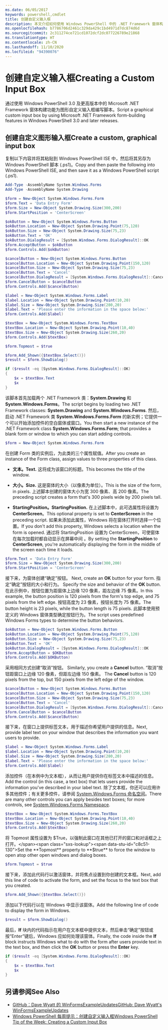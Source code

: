 ```yaml
---
ms.date: 06/05/2017
keywords: powershell,cmdlet
title: 创建自定义输入框
description: 本文介绍如何使用 Windows PowerShell 中的 .NET Framework 窗体构建功能创建自定义输入框。
ms.openlocfilehash: b7786706d2461c329da429c1bd4971d7dc874d6d
ms.sourcegitcommit: 2c311274ce721cd1072dcf2dc077226789e21868
ms.translationtype: HT
ms.contentlocale: zh-CN
ms.lasthandoff: 11/10/2020
ms.locfileid: "94390076"
---
```

# <a name="creating-a-custom-input-box"></a><span data-ttu-id="c8c51-104">创建自定义输入框</span><span class="sxs-lookup"><span data-stu-id="c8c51-104">Creating a Custom Input Box</span></span>

<span data-ttu-id="c8c51-105">通过使用 Windows PowerShell 3.0 及更高版本中的 Microsoft .NET Framework 窗体构建功能为图形自定义输入框编写脚本。</span><span class="sxs-lookup"><span data-stu-id="c8c51-105">Script a graphical custom input box by using Microsoft .NET Framework form-building features in Windows PowerShell 3.0 and later releases.</span></span>

## <a name="create-a-custom-graphical-input-box"></a><span data-ttu-id="c8c51-106">创建自定义图形输入框</span><span class="sxs-lookup"><span data-stu-id="c8c51-106">Create a custom, graphical input box</span></span>

<span data-ttu-id="c8c51-107">复制以下内容并将其粘贴到 Windows PowerShell ISE 中，然后将其另存为 Windows PowerShell 脚本 (.ps1)。</span><span class="sxs-lookup"><span data-stu-id="c8c51-107">Copy and then paste the following into Windows PowerShell ISE, and then save it as a Windows PowerShell script (.ps1).</span></span>

```powershell
Add-Type -AssemblyName System.Windows.Forms
Add-Type -AssemblyName System.Drawing

$form = New-Object System.Windows.Forms.Form
$form.Text = 'Data Entry Form'
$form.Size = New-Object System.Drawing.Size(300,200)
$form.StartPosition = 'CenterScreen'

$okButton = New-Object System.Windows.Forms.Button
$okButton.Location = New-Object System.Drawing.Point(75,120)
$okButton.Size = New-Object System.Drawing.Size(75,23)
$okButton.Text = 'OK'
$okButton.DialogResult = [System.Windows.Forms.DialogResult]::OK
$form.AcceptButton = $okButton
$form.Controls.Add($okButton)

$cancelButton = New-Object System.Windows.Forms.Button
$cancelButton.Location = New-Object System.Drawing.Point(150,120)
$cancelButton.Size = New-Object System.Drawing.Size(75,23)
$cancelButton.Text = 'Cancel'
$cancelButton.DialogResult = [System.Windows.Forms.DialogResult]::Cancel
$form.CancelButton = $cancelButton
$form.Controls.Add($cancelButton)

$label = New-Object System.Windows.Forms.Label
$label.Location = New-Object System.Drawing.Point(10,20)
$label.Size = New-Object System.Drawing.Size(280,20)
$label.Text = 'Please enter the information in the space below:'
$form.Controls.Add($label)

$textBox = New-Object System.Windows.Forms.TextBox
$textBox.Location = New-Object System.Drawing.Point(10,40)
$textBox.Size = New-Object System.Drawing.Size(260,20)
$form.Controls.Add($textBox)

$form.Topmost = $true

$form.Add_Shown({$textBox.Select()})
$result = $form.ShowDialog()

if ($result -eq [System.Windows.Forms.DialogResult]::OK)
{
    $x = $textBox.Text
    $x
}
```

<span data-ttu-id="c8c51-108">该脚本首先加载两个 .NET Framework 类：**System.Drawing** 和 **System.Windows.Forms**。</span><span class="sxs-lookup"><span data-stu-id="c8c51-108">The script begins by loading two .NET Framework classes: **System.Drawing** and **System.Windows.Forms**.</span></span> <span data-ttu-id="c8c51-109">然后，启动 .NET Framework 类 **System.Windows.Forms.Form** 的新实例；它提供一个可以开始添加控件的空白窗体或窗口。</span><span class="sxs-lookup"><span data-stu-id="c8c51-109">You then start a new instance of the .NET Framework class **System.Windows.Forms.Form**; that provides a blank form or window to which you can start adding controls.</span></span>

```powershell
$form = New-Object System.Windows.Forms.Form
```

<span data-ttu-id="c8c51-110">在创建 Form 类的实例后，为此类的三个属性赋值。</span><span class="sxs-lookup"><span data-stu-id="c8c51-110">After you create an instance of the Form class, assign values to three properties of this class.</span></span>

- <span data-ttu-id="c8c51-111">**文本。**</span><span class="sxs-lookup"><span data-stu-id="c8c51-111">**Text.**</span></span> <span data-ttu-id="c8c51-112">这将成为该窗口的标题。</span><span class="sxs-lookup"><span data-stu-id="c8c51-112">This becomes the title of the window.</span></span>

- <span data-ttu-id="c8c51-113">**大小。**</span><span class="sxs-lookup"><span data-stu-id="c8c51-113">**Size.**</span></span> <span data-ttu-id="c8c51-114">这是窗体的大小（以像素为单位）。</span><span class="sxs-lookup"><span data-stu-id="c8c51-114">This is the size of the form, in pixels.</span></span> <span data-ttu-id="c8c51-115">上述脚本创建的窗体大小为宽 300 像素、高 200 像素。</span><span class="sxs-lookup"><span data-stu-id="c8c51-115">The preceding script creates a form that's 300 pixels wide by 200 pixels tall.</span></span>

- <span data-ttu-id="c8c51-116">**StartingPosition。**</span><span class="sxs-lookup"><span data-stu-id="c8c51-116">**StartingPosition.**</span></span> <span data-ttu-id="c8c51-117">在上述脚本中，此可选属性将设置为 **CenterScreen**。</span><span class="sxs-lookup"><span data-stu-id="c8c51-117">This optional property is set to **CenterScreen** in the preceding script.</span></span>
  <span data-ttu-id="c8c51-118">如果未添加此属性，Windows 将在窗体打开时选择一个位置。</span><span class="sxs-lookup"><span data-stu-id="c8c51-118">If you don't add this property, Windows selects a location when the form is opened.</span></span> <span data-ttu-id="c8c51-119">通过将 StartingPosition 设置为 CenterScreen，可使窗体在每次加载时都自动显示在屏幕中间 。</span><span class="sxs-lookup"><span data-stu-id="c8c51-119">By setting the **StartingPosition** to **CenterScreen**, you're automatically displaying the form in the middle of the screen each time it loads.</span></span>

```powershell
$form.Text = 'Data Entry Form'
$form.Size = New-Object System.Drawing.Size(300,200)
$form.StartPosition = 'CenterScreen'
```

<span data-ttu-id="c8c51-120">接下来，为窗体创建“确定”按钮。 </span><span class="sxs-lookup"><span data-stu-id="c8c51-120">Next, create an **OK** button for your form.</span></span> <span data-ttu-id="c8c51-121">指定“确定”按钮的大小和行为。 </span><span class="sxs-lookup"><span data-stu-id="c8c51-121">Specify the size and behavior of the **OK** button.</span></span> <span data-ttu-id="c8c51-122">在此示例中，按钮位置为距窗体上边缘 120 像素，距左边缘 75 像素。</span><span class="sxs-lookup"><span data-stu-id="c8c51-122">In this example, the button position is 120 pixels from the form's top edge, and 75 pixels from the left edge.</span></span> <span data-ttu-id="c8c51-123">按钮高度为 23 像素，按钮长度为 75 像素。</span><span class="sxs-lookup"><span data-stu-id="c8c51-123">The button height is 23 pixels, while the button length is 75 pixels.</span></span> <span data-ttu-id="c8c51-124">此脚本使用预定义的 Windows 窗体类型确定按钮行为。</span><span class="sxs-lookup"><span data-stu-id="c8c51-124">The script uses predefined Windows Forms types to determine the button behaviors.</span></span>

```powershell
$okButton = New-Object System.Windows.Forms.Button
$okButton.Location = New-Object System.Drawing.Point(75,120)
$okButton.Size = New-Object System.Drawing.Size(75,23)
$okButton.Text = 'OK'
$okButton.DialogResult = [System.Windows.Forms.DialogResult]::OK
$form.AcceptButton = $OKButton
$form.Controls.Add($OKButton)
```

<span data-ttu-id="c8c51-125">采用相同方式创建“取消”按钮。 </span><span class="sxs-lookup"><span data-stu-id="c8c51-125">Similarly, you create a **Cancel** button.</span></span> <span data-ttu-id="c8c51-126">“取消”按钮距窗口上边缘 120 像素，但距左边缘 150 像素。 </span><span class="sxs-lookup"><span data-stu-id="c8c51-126">The **Cancel** button is 120 pixels from the top, but 150 pixels from the left edge of the window.</span></span>

```powershell
$cancelButton = New-Object System.Windows.Forms.Button
$cancelButton.Location = New-Object System.Drawing.Point(150,120)
$cancelButton.Size = New-Object System.Drawing.Size(75,23)
$cancelButton.Text = 'Cancel'
$cancelButton.DialogResult = [System.Windows.Forms.DialogResult]::Cancel
$form.CancelButton = $cancelButton
$form.Controls.Add($cancelButton)
```

<span data-ttu-id="c8c51-127">接下来，在窗口上提供标签文本，用于描述你希望用户提供的信息。</span><span class="sxs-lookup"><span data-stu-id="c8c51-127">Next, provide label text on your window that describes the information you want users to provide.</span></span>

```powershell
$label = New-Object System.Windows.Forms.Label
$label.Location = New-Object System.Drawing.Point(10,20)
$label.Size = New-Object System.Drawing.Size(280,20)
$label.Text = 'Please enter the information in the space below:'
$form.Controls.Add($label)
```

<span data-ttu-id="c8c51-128">添加控件（在本例中为文本框），从而让用户提供你在标签文本中描述的信息。</span><span class="sxs-lookup"><span data-stu-id="c8c51-128">Add the control (in this case, a text box) that lets users provide the information you've described in your label text.</span></span> <span data-ttu-id="c8c51-129">除了文本框，你还可以应用许多其他控件；有关更多控件，请参阅 [System.Windows.Forms 命名空间](/dotnet/api/system.windows.forms)。</span><span class="sxs-lookup"><span data-stu-id="c8c51-129">There are many other controls you can apply besides text boxes; for more controls, see [System.Windows.Forms Namespace](/dotnet/api/system.windows.forms).</span></span>

```powershell
$textBox = New-Object System.Windows.Forms.TextBox
$textBox.Location = New-Object System.Drawing.Point(10,40)
$textBox.Size = New-Object System.Drawing.Size(260,20)
$form.Controls.Add($textBox)
```

<span data-ttu-id="c8c51-130">将 Topmost 属性设置为 $True，以强制此窗口在其他已打开的窗口和对话框之上打开。</span><span class="sxs-lookup"><span data-stu-id="c8c51-130">Set the **Topmost** property to **$true** to force the window to open atop other open windows and dialog boxes.</span></span>

```powershell
$form.Topmost = $true
```

<span data-ttu-id="c8c51-131">接下来，添加此代码行以激活窗体，并将焦点设置到你创建的文本框。</span><span class="sxs-lookup"><span data-stu-id="c8c51-131">Next, add this line of code to activate the form, and set the focus to the text box that you created.</span></span>

```powershell
$form.Add_Shown({$textBox.Select()})
```

<span data-ttu-id="c8c51-132">添加以下代码行以在 Windows 中显示该窗体。</span><span class="sxs-lookup"><span data-stu-id="c8c51-132">Add the following line of code to display the form in Windows.</span></span>

```powershell
$result = $form.ShowDialog()
```

<span data-ttu-id="c8c51-133">最后，**If** 块内的代码指示在用户在文本框中提供文本，然后单击“确定”按钮或按“Enter”键后，Windows 应如何处理该窗体。</span><span class="sxs-lookup"><span data-stu-id="c8c51-133">Finally, the code inside the **If** block instructs Windows what to do with the form after users provide text in the text box, and then click the **OK** button or press the **Enter** key.</span></span>

```powershell
if ($result -eq [System.Windows.Forms.DialogResult]::OK)
{
    $x = $textBox.Text
    $x
}
```

## <a name="see-also"></a><span data-ttu-id="c8c51-134">另请参阅</span><span class="sxs-lookup"><span data-stu-id="c8c51-134">See Also</span></span>

- <span data-ttu-id="c8c51-135">[GitHub：Dave Wyatt 的 WinFormsExampleUpdates](/previous-versions/windows/it-pro/windows-powershell-1.0/ff730941(v=technet.10))</span><span class="sxs-lookup"><span data-stu-id="c8c51-135">[GitHub: Dave Wyatt's WinFormsExampleUpdates](/previous-versions/windows/it-pro/windows-powershell-1.0/ff730941(v=technet.10))</span></span>
- [<span data-ttu-id="c8c51-136">Windows PowerShell 每周提示：创建自定义输入框</span><span class="sxs-lookup"><span data-stu-id="c8c51-136">Windows PowerShell Tip of the Week:  Creating a Custom Input Box</span></span>](https://technet.microsoft.com/library/ff730941.aspx)
